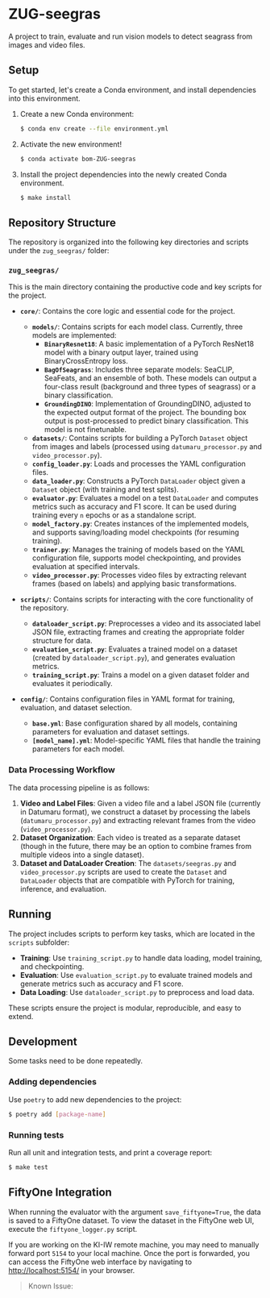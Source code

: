 # ZUG-seegras

A project to train, evaluate and run vision models to detect seagrass from images and video files.

## Setup

To get started, let's create a Conda environment, and install dependencies into this environment.

1. Create a new Conda environment:
    ```bash
    $ conda env create --file environment.yml
    ```
2. Activate the new environment!
    ```bash
    $ conda activate bom-ZUG-seegras
    ```
3. Install the project dependencies into the newly created Conda environment.
    ```bash
    $ make install
    ```

## Repository Structure

The repository is organized into the following key directories and scripts under the `zug_seegras/` folder:

### `zug_seegras/`
This is the main directory containing the productive code and key scripts for the project.

- **`core/`**: Contains the core logic and essential code for the project.
    - **`models/`**: Contains scripts for each model class. Currently, three models are implemented:
        - **`BinaryResnet18`**: A basic implementation of a PyTorch ResNet18 model with a binary output layer, trained using BinaryCrossEntropy loss.
        - **`BagOfSeagrass`**: Includes three separate models: SeaCLIP, SeaFeats, and an ensemble of both. These models can output a four-class result (background and three types of seagrass) or a binary classification.
        - **`GroundingDINO`**: Implementation of GroundingDINO, adjusted to the expected output format of the project. The bounding box output is post-processed to predict binary classification. This model is not finetunable.
    - **`datasets/`**: Contains scripts for building a PyTorch `Dataset` object from images and labels (processed using `datumaru_processor.py` and `video_processor.py`).
    - **`config_loader.py`**: Loads and processes the YAML configuration files.
    - **`data_loader.py`**: Constructs a PyTorch `DataLoader` object given a `Dataset` object (with training and test splits).
    - **`evaluator.py`**: Evaluates a model on a test `DataLoader` and computes metrics such as accuracy and F1 score. It can be used during training every `n` epochs or as a standalone script.
    - **`model_factory.py`**: Creates instances of the implemented models, and supports saving/loading model checkpoints (for resuming training).
    - **`trainer.py`**: Manages the training of models based on the YAML configuration file, supports model checkpointing, and provides evaluation at specified intervals.
    - **`video_processor.py`**: Processes video files by extracting relevant frames (based on labels) and applying basic transformations.

- **`scripts/`**: Contains scripts for interacting with the core functionality of the repository.
    - **`dataloader_script.py`**: Preprocesses a video and its associated label JSON file, extracting frames and creating the appropriate folder structure for data.
    - **`evaluation_script.py`**: Evaluates a trained model on a dataset (created by `dataloader_script.py`), and generates evaluation metrics.
    - **`training_script.py`**: Trains a model on a given dataset folder and evaluates it periodically.

- **`config/`**: Contains configuration files in YAML format for training, evaluation, and dataset selection.
    - **`base.yml`**: Base configuration shared by all models, containing parameters for evaluation and dataset settings.
    - **`[model_name].yml`**: Model-specific YAML files that handle the training parameters for each model.

### Data Processing Workflow
The data processing pipeline is as follows:
1. **Video and Label Files**: Given a video file and a label JSON file (currently in Datumaru format), we construct a dataset by processing the labels (`datumaru_processor.py`) and extracting relevant frames from the video (`video_processor.py`).
2. **Dataset Organization**: Each video is treated as a separate dataset (though in the future, there may be an option to combine frames from multiple videos into a single dataset).
3. **Dataset and DataLoader Creation**: The `datasets/seegras.py` and `video_processor.py` scripts are used to create the `Dataset` and `DataLoader` objects that are compatible with PyTorch for training, inference, and evaluation.


## Running

The project includes scripts to perform key tasks, which are located in the `scripts` subfolder:

- **Training**: Use `training_script.py` to handle data loading, model training, and checkpointing.
- **Evaluation**: Use `evaluation_script.py` to evaluate trained models and generate metrics such as accuracy and F1 score.
- **Data Loading**: Use `dataloader_script.py` to preprocess and load data.

These scripts ensure the project is modular, reproducible, and easy to extend.


## Development
Some tasks need to be done repeatedly.

### Adding dependencies
Use `poetry` to add new dependencies to the project:
```bash
$ poetry add [package-name]
```

### Running tests
Run all unit and integration tests, and print a coverage report:
```bash
$ make test
```

## FiftyOne Integration

When running the evaluator with the argument `save_fiftyone=True`, the data is saved to a FiftyOne dataset. To view the dataset in the FiftyOne web UI, execute the `fiftyone_logger.py` script.

If you are working on the KI-IW remote machine, you may need to manually forward port `5154` to your local machine. Once the port is forwarded, you can access the FiftyOne web interface by navigating to [http://localhost:5154/](http://localhost:5154/) in your browser.

> Known Issue: